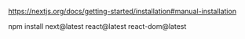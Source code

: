 https://nextjs.org/docs/getting-started/installation#manual-installation

npm install next@latest react@latest react-dom@latest